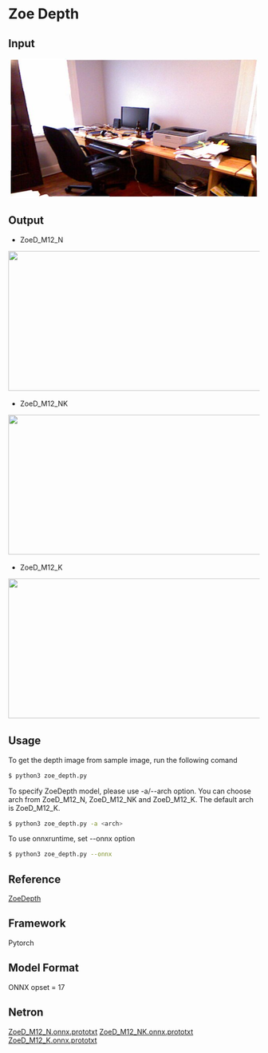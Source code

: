 # Zoe Depth

## Input
<img src="./input.jpg" width="640" height="280">

## Output
- ZoeD_M12_N

<img src="./output_n.jpg" width="640" height="280">

- ZoeD_M12_NK
<img src="./output_nk.jpg" width="640" height="280">

- ZoeD_M12_K
<img src="./output_k.jpg" width="640" height="280">


## Usage
To get the depth image from sample image, run the following comand

```bash
$ python3 zoe_depth.py
````

To specify ZoeDepth model, please use -a/--arch option. You can choose arch from ZoeD_M12_N, ZoeD_M12_NK and ZoeD_M12_K. The default arch is ZoeD_M12_K.

```bash
$ python3 zoe_depth.py -a <arch>
```

To use onnxruntime, set --onnx option

```bash
$ python3 zoe_depth.py --onnx
```

## Reference
[ZoeDepth](https://github.com/isl-org/ZoeDepth)

## Framework
Pytorch

## Model Format
ONNX opset = 17

## Netron
[ZoeD_M12_N.onnx.prototxt](https://netron.app/?url=https://storage.googleapis.com/ailia-models/zoe_depth/ZoeD_M12_N.onnx.prototxt)
[ZoeD_M12_NK.onnx.prototxt](https://netron.app/?url=https://storage.googleapis.com/ailia-models/zoe_depth/ZoeD_M12_NK.onnx.prototxt)
[ZoeD_M12_K.onnx.prototxt](https://netron.app/?url=https://storage.googleapis.com/ailia-models/zoe_depth/ZoeD_M12_K.onnx.prototxt)
